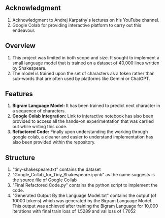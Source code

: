 
## Acknowledgment
1. Acknowledgment to Andrej Karpathy's lectures on his YouTube channel.
2. Google Colab for providing interactive platform to carry out this endeavour.

## Overview
1. This project was limited in both scope and size. It sought to implement a small language model that is trained on a dataset of 40,000 lines written by Shakespeare.
2. The model is trained upon the set of characters as a token rather than sub-words that are often used by platforms like Gemini or ChatGPT.

 ## Features 
1. **Bigram Language Model:** It has been trained to predict next character in a sequence of characters.
2. **Google Colab Integration:** Link to interactive notebook has also been provided to access all the hands-on experimentation that was carried out while writing this code.
3. **Refactored Code:** Finally upon understanding the working through google colab, a cleaner and easier to understand implementation has also been provided within the repository.
  
## Structure
1. "tiny-shakespeare.txt" contains the dataset
2. "Google_Collab_for_Tiny_Shakespeare.ipynb" as the name suggests is the source file of Google Collab
3. "Final Refactored Code.py" contains the python script to implement the code.
4. "Generated Output By the Language Model.txt" contains the output (of 10000 tokens) which was generated by the Bigram Language Model. This output was achieved after training the Bigram Language for 10,000 iterations with final train loss of 1.5289 and val loss of 1.7052
